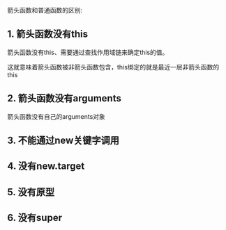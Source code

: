 箭头函数和普通函数的区别:

## 1. 箭头函数没有this

箭头函数没有this、需要通过查找作用域链来确定this的值。

这就意味着箭头函数被非箭头函数包含，this绑定的就是最近一层非箭头函数的this


## 2. 箭头函数没有arguments

箭头函数没有自己的arguments对象


## 3. 不能通过new关键字调用

## 4. 没有new.target

## 5. 没有原型

## 6. 没有super

